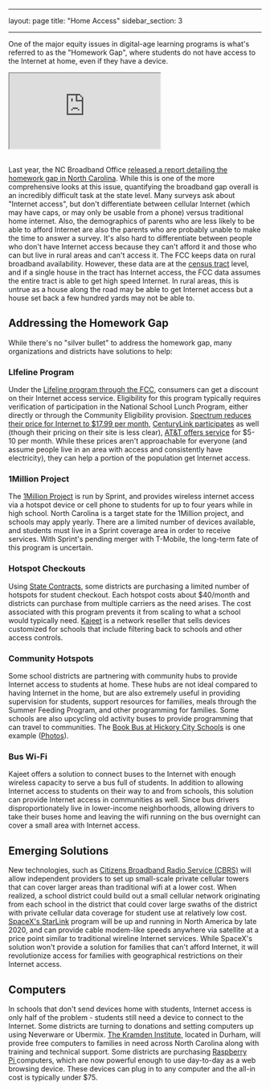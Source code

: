 
---
layout: page
title: "Home Access"
sidebar\_section: 3

---
One of the major equity issues in digital-age learning programs is what's referred to as the "Homework Gap", where students do not have access to the Internet at home, even if they have a device. 

<div class="embed-responsive embed-responsive-16by9" style="max-height: 500px; width: auto;">
  <iframe class="embed-responsive-item" src="https://www.youtube.com/embed/yqkAlwGsxwE?rel=0"></iframe>
</div>
<br/>

Last year, the NC Broadband Office [released a report detailing the homework gap in North Carolina][1]. While this is one of the more comprehensive looks at this issue, quantifying the broadband gap overall is an incredibly difficult task at the state level. Many surveys ask about "Internet access", but don't differentiate between cellular Internet (which may have caps, or may only be usable from a phone) versus traditional home internet. Also, the demographics of parents who are less likely to be able to afford Internet are also the parents who are probably unable to make the time to answer a survey. It's also hard to differentiate between people who don't have Internet access because they can't afford it and those who can but live in rural areas and can't access it. The FCC keeps data on rural broadband availability. However, these data are at the [census tract][2] level, and if a single house in the tract has Internet access, the FCC data assumes the entire tract is able to get high speed Internet. In rural areas, this is untrue as a house along the road may be able to get Internet access but a house set back a few hundred yards may not be able to. 

## Addressing the Homework Gap
While there's no "silver bullet" to address the homework gap, many organizations and districts have solutions to help:

### LIfeline Program
Under the [Lifeline program through the FCC][3], consumers can get a discount on their Internet access service. Eligibility for this program typically requires verification of participation in the National School Lunch Program, either directly or through the Community Eligibility provision. [Spectrum reduces their price for Internet to $17.99 per month][4], [CenturyLink participates][5] as well (though their pricing on their site is less clear), [AT&T offers service][6] for $5-10 per month. While these prices aren't approachable for everyone (and assume people live in an area with access and consistently have electricity), they can help a portion of the population get Internet access. 

### 1Million Project
The [1Million Project][7] is run by Sprint, and provides wireless internet access via a hotspot device or cell phone to students for up to four years while in high school. North Carolina is a target state for the 1Million project, and schools may apply yearly. There are a limited number of devices available, and students must live in a Sprint coverage area in order to receive services. With Sprint's pending merger with T-Mobile, the long-term fate of this program is uncertain.

### Hotspot Checkouts
Using [State Contracts][8], some districts are purchasing a limited number of hotspots for student checkout. Each hotspot costs about $40/month and districts can purchase from multiple carriers as the need arises. The cost associated with this program prevents it from scaling to what a school would typically need. [Kajeet][9] is a network reseller that sells devices customized for schools that include filtering back to schools and other access controls. 

### Community Hotspots
Some school districts are partnering with community hubs to provide Internet access to students at home. These hubs are not ideal compared to having Internet in the home, but are also extremely useful in providing supervision for students, support resources for families, meals through the Summer Feeding Program, and other programming for families. Some schools are also upcycling old activity buses to provide programming that can travel to communities. The [Book Bus at Hickory City Schools][10] is one example ([Photos][11]). 

### Bus Wi-Fi
Kajeet offers a solution to connect buses to the Internet with enough wireless capacity to serve a bus full of students. In addition to allowing Internet access to students on their way to and from schools, this solution can provide Internet access in communities as well. Since bus drivers disproportionately live in lower-income neighborhoods, allowing drivers to take their buses home and leaving the wifi running on the bus overnight can cover a small area with Internet access.

## Emerging Solutions
New technologies, such as [Citizens Broadband Radio Service (CBRS)][12] will allow independent providers to set up small-scale private cellular towers that can cover larger areas than traditional wifi at a lower cost. When realized, a school district could build out a small cellular network originating from each school in the district that could cover large swaths of the district with private cellular data coverage for student use at relatively low cost. [SpaceX's StarLink][13] program will be up and running in North America by late 2020, and can provide cable modem-like speeds anywhere via satellite at a price point similar to traditional wireline Internet services. While SpaceX's solution won't provide a solution for families that can't afford Internet, it will revolutionize access for families with geographical restrictions on their Internet access. 

## Computers
In schools that don't send devices home with students, Internet access is only half of the problem - students still need a device to connect to the Internet. Some districts are turning to donations and setting computers up using Neverware or Ubermix. [The Kramden Institute][14], located in Durham, will provide free computers to families in need across North Carolina along with training and technical support. Some districts are purchasing [Raspberry Pi ][15]computers, which are now powerful enough to use day-to-day as a web browsing device. These devices can plug in to any computer and the all-in cost is typically under $75. 

[1]:	https://www.ncbroadband.gov/wp-content/uploads/2019/02/Broadband-Homework-Gap-Report_2019-web.pdf
[2]:	https://libguides.lib.msu.edu/tracts
[3]:	https://www.lifelinesupport.org
[4]:	https://www.spectrum.com/browse/content/spectrum-internet-assist.html
[5]:	https://www.centurylink.com/aboutus/community/community-development/lifeline.html
[6]:	https://www.att.com/shop/internet/access/#!/
[7]:	http://www.1millionproject.org
[8]:	https://it.nc.gov/services/telecom/cellular-telephone
[9]:	https://www.kajeet.net/plans
[10]:	https://docs.google.com/document/d/1kR2a_9awDy6_326OE_4GVUP-vQhDrX3bJ_ctjJVVb9E/edit
[11]:	https://www.facebook.com/hickoryschools/posts/10154419862522273
[12]:	https://en.wikipedia.org/wiki/Citizens_Broadband_Radio_Service
[13]:	https://en.wikipedia.org/wiki/SpaceX_Starlink
[14]:	https://kramden.org
[15]:	http://raspberrypi.org